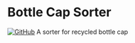 # Bottle Cap Sorter
[![GitHub](https://img.shields.io/github/license/mashape/apistatus.svg)](https://opensource.org/licenses/MIT)
A sorter for recycled bottle cap
